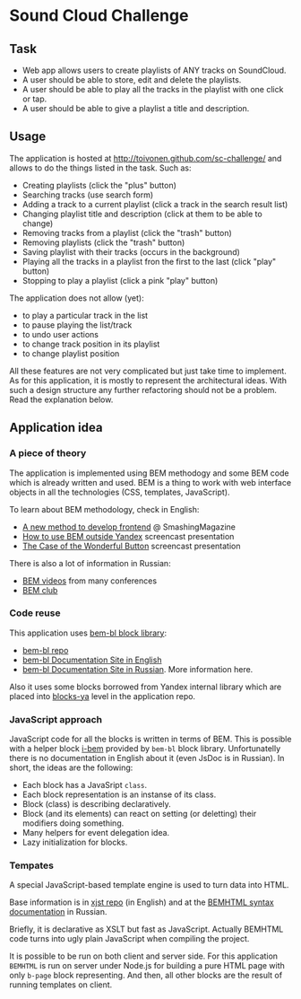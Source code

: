 Sound Cloud Challenge
============

## Task
 * Web app allows users to create playlists of ANY tracks on SoundCloud.
 * A user should be able to store, edit and delete the playlists.
 * A user should be able to play all the tracks in the playlist with one click or tap.
 * A user should be able to give a playlist a title and description.

## Usage
The application is hosted at http://toivonen.github.com/sc-challenge/ and allows to do the things listed in the task.
Such as:
 * Creating playlists (click the "plus" button)
 * Searching tracks (use search form)
 * Adding a track to a current playlist (click a track in the search result list)
 * Changing playlist title and description (click at them to be able to change)
 * Removing tracks from a playlist (click the "trash" button)
 * Removing playlists (click the "trash" button)
 * Saving playlist with their tracks (occurs in the background)
 * Playing all the tracks in a playlist fron the first to the last (click "play" button)
 * Stopping to play a playlist (click a pink "play" button)

The application does not allow (yet):
 * to play a particular track in the list
 * to pause playing the list/track
 * to undo user actions
 * to change track position in its playlist
 * to change playlist position

All these features are not very complicated but just take time to implement. As for this application, it is
mostly to represent the architectural ideas. With such a design structure any further refactoring should not be a problem.
Read the explanation below.

## Application idea
### A piece of theory
The application is implemented using BEM methodogy and some BEM code which is already written and used.
BEM is a thing to work with web interface objects in all the technologies (CSS, templates, JavaScript).

To learn about BEM methodology, check in English:
  * [A new method to develop frontend](http://coding.smashingmagazine.com/front-end-methodology-bem-file-system-representation/)
  @ SmashingMagazine
  * [How to use BEM outside Yandex](https://vimeo.com/38346573) screencast presentation
  * [The Case of the Wonderful Button](https://vimeo.com/44013317) screencast presentation

There is also a lot of information in Russian:
 * [BEM videos](https://vimeo.com/user7969200/videos) from many conferences
 * [BEM club](http://clubs.ya.ru/bem/)

### Code reuse
This application uses [bem-bl block library](https://github.com/bem/bem-bl):
 * [bem-bl repo](https://github.com/bem/bem-bl)
 * [bem-bl Documentation Site in English](http://bem.github.com/bem-bl/index.en.html)
 * [bem-bl Documentation Site in Russian](http://bem.github.com/bem-bl/index.ru.html). More information here.

Also it uses some blocks borrowed from Yandex internal library which are placed into [blocks-ya](https://github.com/toivonen/sc-challenge/tree/master/blocks-ya)
level in the application repo.

### JavaScript approach
JavaScript code for all the blocks is written in terms of BEM. This is possible with a helper block [i-bem](http://bem.github.com/bem-bl/sets/common-desktop/i-bem/i-bem.ru.html)
provided by ``bem-bl`` block library.
Unfortunatelly there is no documentation in English about it (even JsDoc is in Russian).
In short, the ideas are the following:
 * Each block has a JavaSript ``class``.
 * Each block representation is an instanse of its class.
 * Block (class) is describing declaratively.
 * Block (and its elements) can react on setting (or deletting) their modifiers doing something.
 * Many helpers for event delegation idea.
 * Lazy initialization for blocks.

### Tempates
A special JavaScript-based template engine is used to turn data into HTML.

Base information is in [xjst repo](https://github.com/veged/xjst) (in English) and at the
[BEMHTML syntax documentation](http://bem.github.com/bem-bl/pages/bemhtml-syntax/bemhtml-syntax.ru.html)
in Russian.

Briefly, it is declarative as XSLT but fast as JavaScript. Actually BEMHTML code turns into ugly plain JavaScript
when compiling the project.

It is possible to be run on both client and server side. For this application ``BEMHTML`` is
run on server under Node.js for building a pure HTML page with only ``b-page`` block
representing. And then, all other blocks are the result of running templates on client.